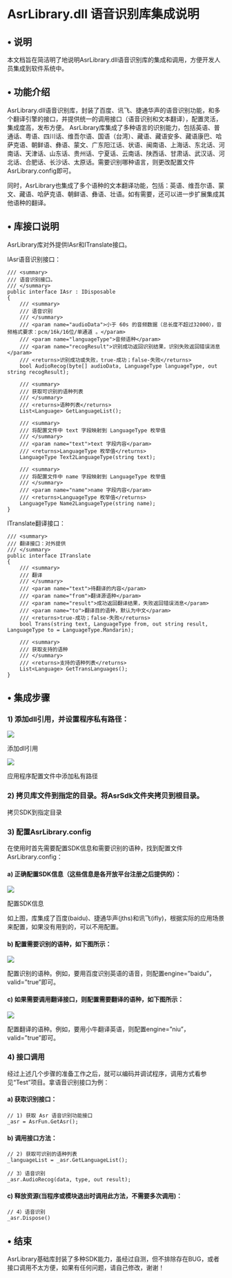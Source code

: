 # AsrLibrary.dll 语音识别库集成说明 #
## •	说明 ##
本文档旨在简洁明了地说明AsrLibrary.dll语音识别库的集成和调用，方便开发人员集成到软件系统中。
## •	功能介绍 ##
AsrLibrary.dll语音识别库，封装了百度、讯飞、捷通华声的语音识别功能，和多个翻译引擎的接口，并提供统一的调用接口（语音识别和文本翻译），配置灵活，集成度高，发布方便。
AsrLibrary库集成了多种语言的识别能力，包括英语、普通话、粤语、四川话、维吾尔语、国语（台湾）、藏语、藏语安多、藏语康巴、哈萨克语、朝鲜语、彝语、蒙文、广东阳江话、状语、闽南语、上海话、东北话、河南话、天津话、山东话、贵州话、宁夏话、云南话、陕西话、甘肃话、武汉话、河北话、合肥话、长沙话、太原话。需要识别哪种语言，则更改配置文件AsrLibrary.config即可。

同时，AsrLibrary也集成了多个语种的文本翻译功能，包括：英语、维吾尔语、蒙文、藏语、哈萨克语、朝鲜语、彝语、壮语。如有需要，还可以进一步扩展集成其他语种的翻译。

## •	库接口说明 ##
AsrLibrary库对外提供IAsr和ITranslate接口。

IAsr语音识别接口：

    /// <summary>
    /// 语音识别接口。
    /// </summary>
    public interface IAsr : IDisposable
    {
        /// <summary>
        /// 语音识别
        /// </summary>
        /// <param name="audioData">小于 60s 的音频数据（总长度不超过32000），音频格式要求：pcm/16k/16位/单通道 。</param>
        /// <param name="languageType">音频语种</param>
        /// <param name="recogResult">识别成功返回识别结果，识别失败返回错误消息</param>
        /// <returns>识别成功或失败，true-成功；false-失败</returns>
        bool AudioRecog(byte[] audioData, LanguageType languageType, out string recogResult);

        /// <summary>
        /// 获取可识别的语种列表
        /// </summary>
        /// <returns>语种列表</returns>
        List<Language> GetLanguageList();

        /// <summary>
        /// 将配置文件中 text 字段映射到 LanguageType 枚举值
        /// </summary>
        /// <param name="text">text 字段内容</param>
        /// <returns>LanguageType 枚举值</returns>
        LanguageType Text2LanguageType(string text);

        /// <summary>
        /// 将配置文件中 name 字段映射到 LanguageType 枚举值
        /// </summary>
        /// <param name="name">name 字段内容</param>
        /// <returns>LanguageType 枚举值</returns>
        LanguageType Name2LanguageType(string name);
    }

ITranslate翻译接口：

    /// <summary>
    /// 翻译接口：对外提供
    /// </summary>
    public interface ITranslate
    {
        /// <summary>
        /// 翻译
        /// </summary>
        /// <param name="text">待翻译的内容</param>
        /// <param name="from">翻译源语种</param>
        /// <param name="result">成功返回翻译结果，失败返回错误消息</param>
        /// <param name="to">翻译目的语种，默认为中文</param>
        /// <returns>true-成功；false-失败</returns>
        bool Trans(string text, LanguageType from, out string result, LanguageType to = LanguageType.Mandarin);

        /// <summary>
        /// 获取支持的语种
        /// </summary>
        /// <returns>支持的语种列表</returns>
        List<Language> GetTransLanguages();
    }

## •	集成步骤 ##
### 1)	添加dll引用，并设置程序私有路径： ###
 
![](https://i.imgur.com/4A2tpBL.png)

添加dll引用

![](https://i.imgur.com/wP77mZb.png)
 
应用程序配置文件中添加私有路径
### 2)	拷贝库文件到指定的目录。将AsrSdk文件夹拷贝到根目录。 ###
 
拷贝SDK到指定目录
### 3)	配置AsrLibrary.config ###
在使用时首先需要配置SDK信息和需要识别的语种，找到配置文件AsrLibrary.config：
#### a)	正确配置SDK信息（这些信息是各开放平台注册之后提供的）： ####
 ![](https://i.imgur.com/v3Waw2w.png)

配置SDK信息

如上图，库集成了百度(baidu)、捷通华声(jths)和讯飞(ifly)，根据实际的应用场景来配置，如果没有用到的，可以不用配置。
#### b)	配置需要识别的语种，如下图所示： ####
 ![](https://i.imgur.com/Xb4Xpja.png)

配置识别的语种。例如，要用百度识别英语的语音，则配置engine=”baidu”，valid=”true”即可。
#### c)	如果需要调用翻译接口，则配置需要翻译的语种，如下图所示： ####
 ![](https://i.imgur.com/CSakpDm.png)

配置翻译的语种。例如，要用小牛翻译英语，则配置engine=”niu”，valid=”true”即可。
### 4)	接口调用 ###
经过上述几个步骤的准备工作之后，就可以编码并调试程序，调用方式看参见“Test”项目。拿语音识别接口为例：
#### a)	获取识别接口： ####
    // 1) 获取 Asr 语音识别功能接口
    _asr = AsrFun.GetAsr();

#### b)	调用接口方法： ####
    // 2) 获取可识别的语种列表
    _languageList = _asr.GetLanguageList();
    
    // 3）语音识别
    _asr.AudioRecog(data, type, out result);

#### c)	释放资源(当程序或模块退出时调用此方法，不需要多次调用)： ####
    // 4）语音识别
    _asr.Dispose()
## •	结束 ##
AsrLibrary基础库封装了多种SDK能力，虽经过自测，但不排除存在BUG，或者接口调用不太方便，如果有任何问题，请自己修改，谢谢！	
